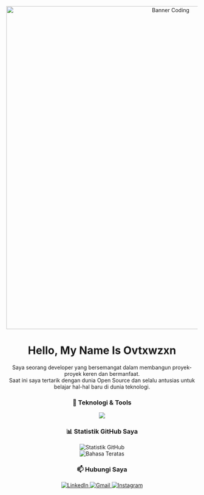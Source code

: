 <!-- Banner Atas -->

<p align="center">
<!--
INI ADALAH FORMAT URL YANG BENAR UNTUK GAMBAR ANDA.
Ini adalah URL lengkap (absolut) ke file gambar Anda di dalam repository.
Ganti [GANTI_DENGAN_USERNAME_ANDA] dengan username Anda.
-->
<img src="https://raw.githubusercontent.com/Ovtxwzxn/[Ovtxwzxn]/main/assets/Gemini_Generated_Image_oiq4o0oiq4o0oiq4.png" alt="Banner Coding" width="850"/>
</p>

<!-- Perkenalan dan Paragraf -->

<h1 align="center">Hello, My Name Is Ovtxwzxn</h1>
<p align="center">
Saya seorang developer yang bersemangat dalam membangun proyek-proyek keren dan bermanfaat.
<br />
Saat ini saya tertarik dengan dunia Open Source dan selalu antusias untuk belajar hal-hal baru di dunia teknologi.
</p>

<!-- Teknologi & Tools -->

<h3 align="center">🚀 Teknologi & Tools</h3>
<p align="center">
<a href="https://skillicons.dev">
<img src="https://www.google.com/search?q=https://skillicons.dev/icons%3Fi%3Dhtml,css,js,react,nodejs,express,mongodb,docker,git,vscode,bash" />
</a>
</p>

<!-- Statistik GitHub -->

<h3 align="center">📊 Statistik GitHub Saya</h3>
<p align="center">
<!-- Ganti [GANTI_DENGAN_USERNAME_ANDA] dengan username Anda -->
<img src="https://github-readme-stats.vercel.app/api?username=[GANTI_DENGAN_USERNAME_ANDA]&show_icons=true&theme=tokyonight&include_all_commits=true&count_private=true" alt="Statistik GitHub"/>
<br/>
<img src="https://www.google.com/search?q=https://github-readme-stats.vercel.app/api/top-langs/%3Fusername%3D[GANTI_DENGAN_USERNAME_ANDA]&layout=compact&langs_count=8&theme=tokyonight" alt="Bahasa Teratas"/>
</p>

<!-- Kontak / Hubungi Saya -->

<h3 align="center">📫 Hubungi Saya</h3>
<p align="center">
<!-- Ganti placeholder dengan username atau email Anda -->
<a href="https://www.google.com/search?q=https://linkedin.com/in/[USERNAME_LINKEDIN_ANDA]" target="_blank">
<img src="https://img.shields.io/badge/LinkedIn-0077B5?style=for-the-badge&logo=linkedin&logoColor=white" alt="LinkedIn"/>
</a>
<a href="mailto:[EMAIL_ANDA]" target="_blank">
<img src="https://img.shields.io/badge/Gmail-D14836?style=for-the-badge&logo=gmail&logoColor=white" alt="Gmail"/>
</a>
<a href="https://instagram.com/[USERNAME_INSTAGRAM_ANDA]" target="_blank">
<img src="https://img.shields.io/badge/Instagram-E4405F?style=for-the-badge&logo=instagram&logoColor=white" alt="Instagram"/>
</a>
</p>
